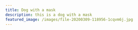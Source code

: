 ```yaml
---
title: Dog with a mask
description: this is a dog with a mask
featured_image: /images/file-20200309-118956-1cqvm6j.jpg
---
```

